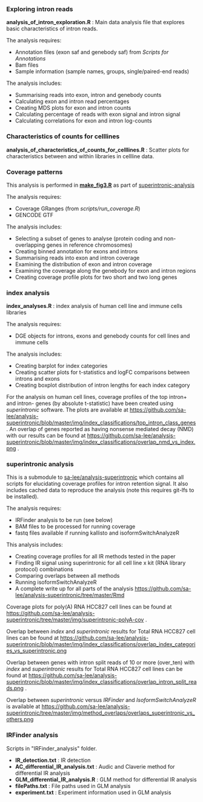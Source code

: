 ### Exploring intron reads

**analysis_of_intron_exploration.R** : Main data analysis file that explores basic characteristics of intron reads.

The analysis requires:
-    Annotation files (exon saf and genebody saf) from *Scripts for Annotations*
 -   Bam files
  -  Sample information (sample names, groups, single/paired-end reads)

The analysis includes:
   - Summarising reads into exon, intron and genebody counts
  -  Calculating exon and intron read percentages
  -  Creating MDS plots for exon and intron counts
   - Calculating percentage of reads with exon signal and intron signal
   - Calculating correlations for exon and intron log-counts
   


### Characteristics of counts for celllines
**analysis_of_characteristics_of_counts_for_celllines.R** : Scatter plots for characteristics between and within libraries in cellline data.



### Coverage patterns

This analysis is performed in [**make_fig3.R**](https://github.com/sa-lee/analysis-superintronic/blob/master/scripts/make_fig3.R) 
as part of [superintronic-analysis](https://github.com/sa-lee/analysis-superintronic)

The analysis requires:
   - Coverage GRanges (from *scripts/run_coverage.R*) 
   - GENCODE GTF
   
The analysis includes:
   - Selecting a subset of genes to analyse (protein coding and non-overlapping genes in reference chromosomes)
   - Creating binned annotation for exons and introns
   - Summarising reads into exon and intron coverage
   - Examining the distribution of exon and intron coverage
   - Examining the coverage along the genebody for exon and intron regions
   - Creating coverage profile plots for two short and two long genes
   
   
   
### index analysis

**index_analyses.R** : index analysis of human cell line and immune cells libraries

The analysis requires:
   - DGE objects for introns, exons and genebody counts for cell lines and immune cells

The analysis includes:
   - Creating barplot for index categories
   - Creating scatter plots for t-statistics and logFC comparisons between introns and exons
   - Creating boxplot distribution of intron lengths for each index category


For the analysis on human cell lines, coverage profiles of the top intron+ and intron- genes (by absolute t-statistic) have been created using *superintronic* software. The plots are available at https://github.com/sa-lee/analysis-superintronic/blob/master/img/index_classifications/top_intron_class_genes . An overlap of genes reported as having nonsense mediated decay (NMD) with our results can be found at https://github.com/sa-lee/analysis-superintronic/blob/master/img/index_classifications/overlap_nmd_vs_index.png . 


### superintronic analysis

This is a submodule to [sa-lee/analysis-superintronic](https://github.com/sa-lee/analysis-superintronic) which contains all scripts for elucidating coverage profiles for intron retention signal. It also includes cached data to reproduce the analysis (note this requires git-lfs to be installed).

The analysis requires:

- IRFinder analysis to be run (see below)
- BAM files to be processed for running coverage
- fastq files available if running kallisto and isoformSwitchAnalyzeR

This analysis includes:

- Creating coverage profiles for all IR methods tested in the paper
- Finding IR signal using superintronic for all cell line x kit (RNA library protocol) combinations
- Comparing overlaps between all methods
- Running isoformSwitchAnalyzeR
- A complete write up for all parts of the analysis https://github.com/sa-lee/analysis-superintronic/tree/master/Rmd

Coverage plots for poly(A) RNA HCC827 cell lines can be found at https://github.com/sa-lee/analysis-superintronic/tree/master/img/superintronic-polyA-cov .  

Overlap between *index* and *superintronic* results for Total RNA HCC827 cell lines can be found at https://github.com/sa-lee/analysis-superintronic/blob/master/img/index_classifications/overlap_index_categories_vs_superintronic.png

Overlap between genes with intron split reads of 10 or more (over_ten) with *index* and *superintronic* results for Total RNA HCC827 cell lines can be found at https://github.com/sa-lee/analysis-superintronic/blob/master/img/index_classifications/overlap_intron_split_reads.png . 

Overlap between *superintronic* versus *IRFinder* and *IsoformSwitchAnalyzeR* is available at 
https://github.com/sa-lee/analysis-superintronic/tree/master/img/method_overlaps/overlaps_superintronic_vs_others.png

### IRFinder analysis

Scripts in "IRFinder_analysis" folder.

- **IR_detection.txt** : IR detection
- **AC_differential_IR_analysis.txt** : Audic and Claverie method for differential IR analysis
- **GLM_differential_IR_analysis.R** : GLM method for differential IR analysis
- **filePaths.txt** : File paths used in GLM analysis
- **experiment.txt** : Experiment information used in GLM analysis
